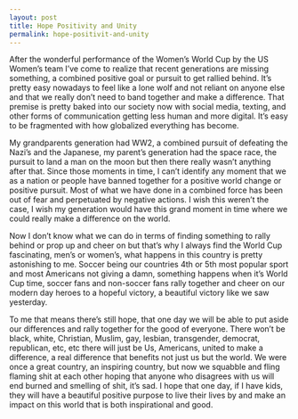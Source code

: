 ```yaml
---
layout: post
title: Hope Positivity and Unity
permalink: hope-positivit-and-unity
---
```




After the wonderful performance of the Women’s World Cup by the US Women’s team I’ve come to realize that recent generations are missing something, a combined positive goal or pursuit to get rallied behind. It’s pretty easy nowadays to feel like a lone wolf and not reliant on anyone else and that we really don’t need to band together and make a difference. That premise is pretty baked into our society now with social media, texting, and other forms of communication getting less human and more digital. It’s easy to be fragmented with how globalized everything has become.

My grandparents generation had WW2, a combined pursuit of defeating the Nazi’s and the Japanese, my parent’s generation had the space race, the pursuit to land a man on the moon but then there really wasn’t anything after that. Since those moments in time, I can’t identify any moment that we as a nation or people have banned together for a positive world change or positive pursuit. Most of what we have done in a combined force has been out of fear and perpetuated by negative actions. I wish this weren’t the case, I wish my generation would have this grand moment in time where we could really make a difference on the world.

Now I don’t know what we can do in terms of finding something to rally behind or prop up and cheer on but that’s why I always find the World Cup fascinating, men’s or women’s, what happens in this country is pretty astonishing to me. Soccer being our countries 4th or 5th most popular sport and most Americans not giving a damn, something happens when it’s World Cup time, soccer fans and non-soccer fans rally together and cheer on our modern day heroes to a hopeful victory, a beautiful victory like we saw yesterday.

To me that means there’s still hope, that one day we will be able to put aside our differences and rally together for the good of everyone. There won’t be black, white, Christian, Muslim, gay, lesbian, transgender, democrat, republican, etc, etc there will just be Us, Americans, united to make a difference, a real difference that benefits not just us but the world. We were once a great country, an inspiring country, but now we squabble and fling flaming shit at each other hoping that anyone who disagrees with us will end burned and smelling of shit, it’s sad. I hope that one day, if I have kids, they will have a beautiful positive purpose to live their lives by and make an impact on this world that is both inspirational and good.
